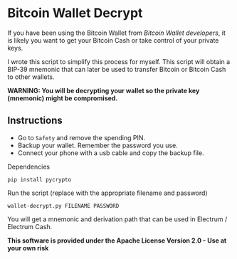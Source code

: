 # Bitcoin Wallet Decrypt

If you have been using the Bitcoin Wallet from *Bitcoin Wallet developers*, it is likely you want to get your Bitcoin Cash or take control of your private keys.

I wrote this script to simplify this process for myself. This script will obtain a BIP-39 mnemonic that can later be used to transfer Bitcoin or Bitcoin Cash to other wallets.

**WARNING: You will be decrypting your wallet so the private key (mnemonic) might be compromised.**

## Instructions

- Go to `Safety` and remove the spending PIN.
- Backup your wallet. Remember the password you use.
- Connect your phone with a usb cable and copy the backup file.

Dependencies
```
pip install pycrypto
```

Run the script (replace with the appropriate filename and password)
```
wallet-decrypt.py FILENAME PASSWORD
```

You will get a mnemonic and derivation path that can be used in Electrum / Electrum Cash.

**This software is provided under the Apache License Version 2.0 - Use at your own risk**